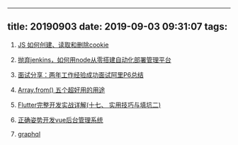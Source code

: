 <!--
 * @Description: In User Settings Edit
 * @Author: your name
 * @Date: 2019-09-03 09:31:07
 * @LastEditTime: 2019-09-03 09:31:07
 * @LastEditors: your name
 -->
---
title: 20190903
date: 2019-09-03 09:31:07
tags:
---

1. [JS 如何创建、读取和删除cookie](https://juejin.im/post/5d6db06af265da03ef7a2de3)

2. [抛弃jenkins，如何用node从零搭建自动化部署管理平台](https://juejin.im/post/5d6c6d406fb9a06b2f5fc9bb)

3. [面试分享：两年工作经验成功面试阿里P6总结](https://juejin.im/post/5d690c726fb9a06b155dd40d)

4. [Array.from() 五个超好用的用途](https://juejin.im/post/5d66b019f265da03a715e5d7)

5. [Flutter完整开发实战详解(十七、 实用技巧与填坑二)](https://juejin.im/post/5d6cb579f265da03da24aeb9)

6. [正确姿势开发vue后台管理系统](https://juejin.im/post/5d69f6676fb9a06b0b1c8cd2#heading-9)

7. [graphql](https://graphql.cn/)